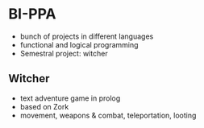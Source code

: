 # BI-PPA
- bunch of projects in different languages
- functional and logical programming
- Semestral project: witcher

## Witcher
- text adventure game in prolog
- based on Zork
- movement, weapons & combat, teleportation, looting
